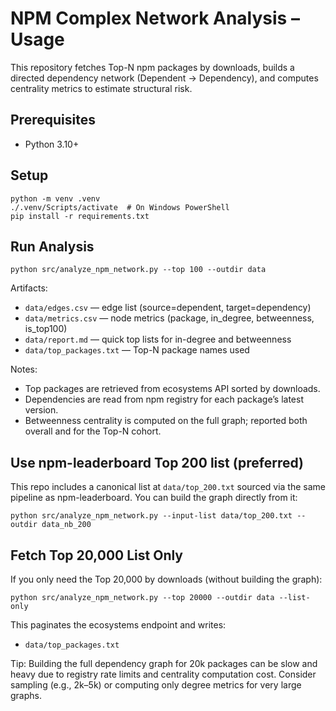 # NPM Complex Network Analysis – Usage

This repository fetches Top-N npm packages by downloads, builds a directed dependency network (Dependent -> Dependency), and computes centrality metrics to estimate structural risk.

## Prerequisites

- Python 3.10+

## Setup

```
python -m venv .venv
./.venv/Scripts/activate  # On Windows PowerShell
pip install -r requirements.txt
```

## Run Analysis

```
python src/analyze_npm_network.py --top 100 --outdir data
```

Artifacts:

- `data/edges.csv` — edge list (source=dependent, target=dependency)
- `data/metrics.csv` — node metrics (package, in_degree, betweenness, is_top100)
- `data/report.md` — quick top lists for in-degree and betweenness
- `data/top_packages.txt` — Top-N package names used

Notes:

- Top packages are retrieved from ecosystems API sorted by downloads.
- Dependencies are read from npm registry for each package’s latest version.
- Betweenness centrality is computed on the full graph; reported both overall and for the Top-N cohort.

## Use npm-leaderboard Top 200 list (preferred)

This repo includes a canonical list at `data/top_200.txt` sourced via the same pipeline as npm-leaderboard. You can build the graph directly from it:

```
python src/analyze_npm_network.py --input-list data/top_200.txt --outdir data_nb_200
```

## Fetch Top 20,000 List Only

If you only need the Top 20,000 by downloads (without building the graph):

```
python src/analyze_npm_network.py --top 20000 --outdir data --list-only
```

This paginates the ecosystems endpoint and writes:

- `data/top_packages.txt`

Tip: Building the full dependency graph for 20k packages can be slow and heavy due to registry rate limits and centrality computation cost. Consider sampling (e.g., 2k–5k) or computing only degree metrics for very large graphs.
